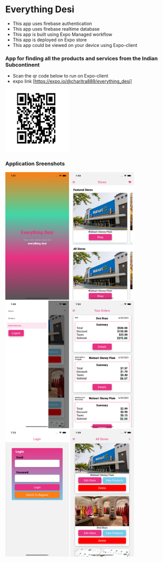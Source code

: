 # Everything Desi
- This app uses firebase authentication
- This app uses firebase realtime database 
- This app is built using Expo Managed workflow
- This app is deployed on Expo store
- This app could be viewed on your device using Expo-client

### App for finding all the products and services from the Indian Subcontinent

- Scan the qr code below to run on Expo-client
- expo link  [https://expo.io/@charitra889/everything_desi]


<img src='./app_scan.png' height='200px' width='200px'>


### Application Sreenshots

<img src='./assets/screenshots/startup.png' height='400px' width='200px'>
<img src='./assets/screenshots/store.png' height='400px' width='200px'>
<img src='./assets/screenshots/sidemenu.png' height='400px' width='200px'>
<img src='./assets/screenshots/orders.png' height='400px' width='200px'>
<img src='./assets/screenshots/login.png' height='400px' width='200px'>
<img src='./assets/screenshots/addstore.png' height='400px' width='200px'>